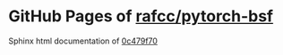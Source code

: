 GitHub Pages of [rafcc/pytorch-bsf](https://github.com/rafcc/pytorch-bsf.git)
===
Sphinx html documentation of [0c479f70](https://github.com/rafcc/pytorch-bsf/tree/0c479f70729dbd8c67965527d327f1b2fd61d122)
